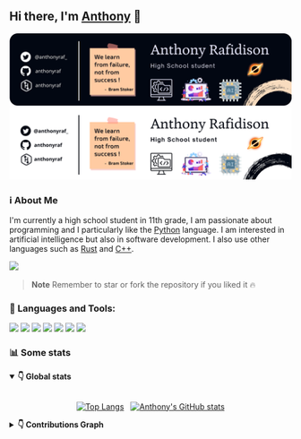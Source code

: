 ## Hi there, I'm [Anthony](https://github.com/anthonyraf) 👋
![cover-light-mode](./cover_top_dark.png#gh-light-mode-only)
![cover-dark-mode](./cover_top_light.png#gh-dark-mode-only)
### ℹ About Me 
I'm currently a high school student in 11th grade, I am passionate about programming and I particularly like the [Python](https://python.org) language. I am interested in artificial intelligence but also in software development. I also use other languages such as [Rust](https://www.rust-lang.org/) and [C++](http://www.cplusplus.org/).

<!-- <a href='mailto:benjaraf006@gmail.com'><img src="contact.png" align='center'></a> -->
<a href="https://www.buymeacoffee.com/anthonyraf"><img height=40 src="https://img.buymeacoffee.com/button-api/?text=Buy me a coffee&emoji=&slug=anthonyraf&button_colour=FF5F5F&font_colour=ffffff&font_family=Poppins&outline_colour=000000&coffee_colour=FFDD00" /></a>

> **Note**
> Remember to star or fork the repository if you liked it 🔥

### 🧰 Languages and Tools:	

<div>

<!--<img src='python_logo.png' href='https://python.org' height=60>
<img src='rust_logo.png' href='https://www.rust-lang.org' height=55>
<img src='cpp_logo.png' href='http://www.cplusplus.org/' height=60>&nbsp;
<img src="./qt_logo.png" height=60 href='https://qt.org'>&nbsp;
<img src="./vscode_logo.png" height=60 href='https://code.visualstudio.com/'>&nbsp;
<img src="./jupyter_logo.png" height=60 href='https://jupyter.org/'>-->

  <img src="https://img.shields.io/badge/Python-3776AB?style=for-the-badge&logo=python&logoColor=white"/>
  <img src="https://img.shields.io/badge/C%2B%2B-00599C?style=for-the-badge&logo=c%2B%2B&logoColor=white"/>
  <img src="https://img.shields.io/badge/azure-%230072C6.svg?style=for-the-badge&logo=microsoftazure&logoColor=white"/>
  <img src="https://img.shields.io/badge/jupyter-%23FA0F00.svg?style=for-the-badge&logo=jupyter&logoColor=white"/>
  <img src="https://img.shields.io/badge/Visual%20Studio%20Code-0078d7.svg?style=for-the-badge&logo=visual-studio-code&logoColor=white"/>
  <img src="https://img.shields.io/badge/rust-%23000000.svg?style=for-the-badge&logo=rust&logoColor=white"/>
  <img src="https://img.shields.io/badge/Qt-%23217346.svg?style=for-the-badge&logo=Qt&logoColor=white"/>
  
</div>

### 📊 Some stats

<details open>
<summary><b>👇 Global stats</b><br><br></summary>

<div align='center'>

[![Top Langs](https://github-readme-stats.vercel.app/api/top-langs/?username=anthonyraf&layout=compact)](https://github.com/anuraghazra/github-readme-stats) &nbsp; [![Anthony's GitHub stats](https://github-readme-stats.vercel.app/api?username=anthonyraf&show_icons=true&hide_title=true&hide_rank=false&card_width=400)](https://github.com/anuraghazra/github-readme-stats)
<div>

</details>

<details>
<summary><b>👇 Contributions Graph</b></summary>

[![Anthony's github activity graph](https://github-graph.herokuapp.com/graph?username=anthonyraf&bg_color=FFFFFF&hide_border=true&hide_title=true&radius=15&color=4A44BB&line=101431&point=3730BD)](https://github.com/ashutosh00710/github-readme-activity-graph)
